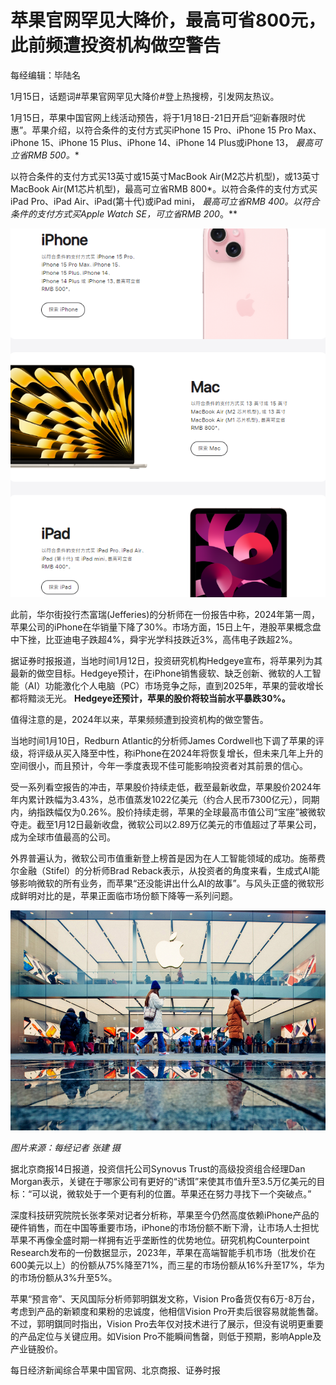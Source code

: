 # 苹果官网罕见大降价，最高可省800元，此前频遭投资机构做空警告

每经编辑：毕陆名

1月15日，话题词#苹果官网罕见大降价#登上热搜榜，引发网友热议。

1月15日，苹果中国官网上线活动预告，将于1月18日-21日开启“迎新春限时优惠”。苹果介绍，以符合条件的支付方式买iPhone 15 Pro、iPhone
15 Pro Max、iPhone 15、iPhone 15 Plus、iPhone 14、iPhone 14 Plus或iPhone 13，
**最高可立省RMB 500*。**

以符合条件的支付方式买13英寸或15英寸MacBook Air(M2芯片机型)，或13英寸MacBook Air(M1芯片机型)，最高可立省RMB
800*。以符合条件的支付方式买iPad Pro、iPad Air、iPad(第十代)或iPad mini， **最高可立省RMB
400*。以符合条件的支付方式买Apple Watch SE，可立省RMB 200*。**

![cf1046b60cf9ef56fac2c12ee2d387b9.jpg](https://raw.githubusercontent.com/qqhsx/qqnews_image/main/2024/01/15/苹果官网罕见大降价，最高可省800元，此前频遭投资机构做空警告/cf1046b60cf9ef56fac2c12ee2d387b9.jpg)

此前，华尔街投行杰富瑞(Jefferies)的分析师在一份报告中称，2024年第一周，苹果公司的iPhone在华销量下降了30%。市场方面，15日上午，港股苹果概念盘中下挫，比亚迪电子跌超4%，舜宇光学科技跌近3%，高伟电子跌超2%。

据证券时报报道，当地时间1月12日，投资研究机构Hedgeye宣布，将苹果列为其最新的做空目标。Hedgeye预计，在iPhone销售疲软、缺乏创新、微软的人工智能（AI）功能激化个人电脑（PC）市场竞争之际，直到2025年，苹果的营收增长都将黯淡无光。
**Hedgeye还预计，苹果的股价将较当前水平暴跌30%。**

值得注意的是，2024年以来，苹果频频遭到投资机构的做空警告。

当地时间1月10日，Redburn Atlantic的分析师James
Cordwell也下调了苹果的评级，将评级从买入降至中性，称iPhone在2024年将恢复增长，但未来几年上升的空间很小，而且预计，今年一季度表现不佳可能影响投资者对其前景的信心。

受一系列看空报告的冲击，苹果股价持续走低，截至最新收盘，苹果股价2024年年内累计跌幅为3.43%，总市值蒸发1022亿美元（约合人民币7300亿元），同期内，纳指跌幅仅为0.26%。股价持续走弱，苹果的全球最高市值公司“宝座”被微软夺走。截至1月12日最新收盘，微软公司以2.89万亿美元的市值超过了苹果公司，成为全球市值最高的公司。

外界普遍认为，微软公司市值重新登上榜首是因为在人工智能领域的成功。施蒂费尔金融（Stifel）的分析师Brad
Reback表示，从投资者的角度来看，生成式AI能够影响微软的所有业务，而苹果“还没能讲出什么AI的故事”。与风头正盛的微软形成鲜明对比的是，苹果正面临市场份额下降等一系列问题。

![6c8e66826c9d73e8b883e67a10ae5fc9.jpg](https://raw.githubusercontent.com/qqhsx/qqnews_image/main/2024/01/15/苹果官网罕见大降价，最高可省800元，此前频遭投资机构做空警告/6c8e66826c9d73e8b883e67a10ae5fc9.jpg)

_图片来源：每经记者 张建 摄_

据北京商报14日报道，投资信托公司Synovus Trust的高级投资组合经理Dan
Morgan表示，关键在于哪家公司有更好的“诱饵”来使其市值升至3.5万亿美元的目标：“可以说，微软处于一个更有利的位置。苹果还在努力寻找下一个突破点。”

深度科技研究院院长张孝荣对记者分析称，苹果至今仍然高度依赖iPhone产品的硬件销售，而在中国等重要市场，iPhone的市场份额不断下滑，让市场人士担忧苹果不再像全盛时期一样拥有近乎垄断性的优势地位。研究机构Counterpoint
Research发布的一份数据显示，2023年，苹果在高端智能手机市场（批发价在600美元以上）的份额从75%降至71%，而三星的市场份额从16%升至17%，华为的市场份额从3%升至5%。

苹果“预言帝”、天风国际分析师郭明錤发文称，Vision Pro备货仅有6万-8万台，考虑到产品的新颖度和果粉的忠诚度，他相信Vision
Pro开卖后很容易就能售罄。不过，郭明錤同时指出，Vision Pro去年仅对技术进行了展示，但没有说明更重要的产品定位与关键应用。如Vision
Pro不能瞬间售罄，则低于预期，影响Apple及产业链股价。

每日经济新闻综合苹果中国官网、北京商报、证券时报

